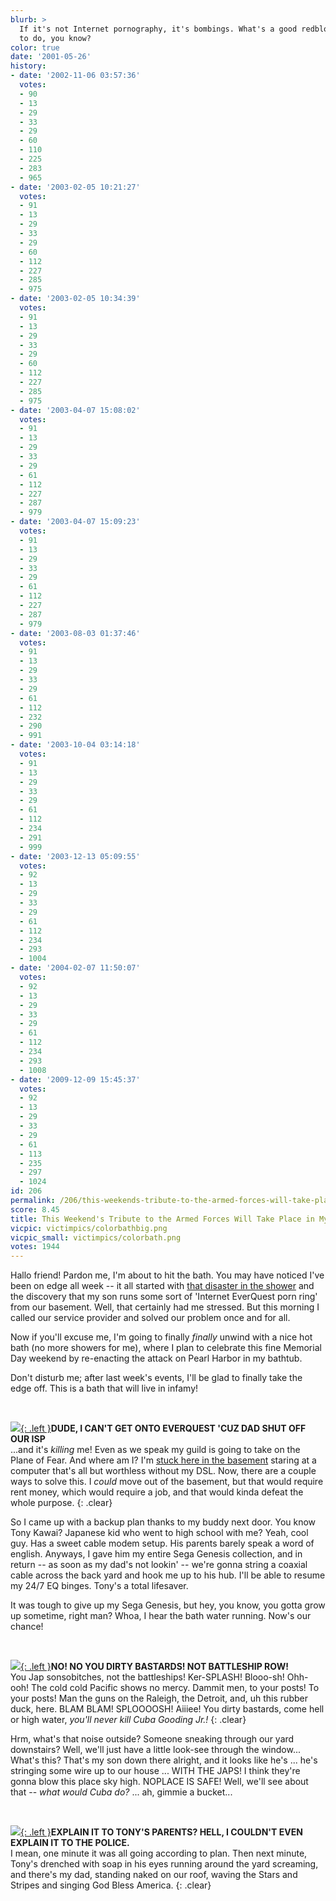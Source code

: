 ```yaml
---
blurb: >
  If it's not Internet pornography, it's bombings. What's a good redblooded American
  to do, you know?
color: true
date: '2001-05-26'
history:
- date: '2002-11-06 03:57:36'
  votes:
  - 90
  - 13
  - 29
  - 33
  - 29
  - 60
  - 110
  - 225
  - 283
  - 965
- date: '2003-02-05 10:21:27'
  votes:
  - 91
  - 13
  - 29
  - 33
  - 29
  - 60
  - 112
  - 227
  - 285
  - 975
- date: '2003-02-05 10:34:39'
  votes:
  - 91
  - 13
  - 29
  - 33
  - 29
  - 60
  - 112
  - 227
  - 285
  - 975
- date: '2003-04-07 15:08:02'
  votes:
  - 91
  - 13
  - 29
  - 33
  - 29
  - 61
  - 112
  - 227
  - 287
  - 979
- date: '2003-04-07 15:09:23'
  votes:
  - 91
  - 13
  - 29
  - 33
  - 29
  - 61
  - 112
  - 227
  - 287
  - 979
- date: '2003-08-03 01:37:46'
  votes:
  - 91
  - 13
  - 29
  - 33
  - 29
  - 61
  - 112
  - 232
  - 290
  - 991
- date: '2003-10-04 03:14:18'
  votes:
  - 91
  - 13
  - 29
  - 33
  - 29
  - 61
  - 112
  - 234
  - 291
  - 999
- date: '2003-12-13 05:09:55'
  votes:
  - 92
  - 13
  - 29
  - 33
  - 29
  - 61
  - 112
  - 234
  - 293
  - 1004
- date: '2004-02-07 11:50:07'
  votes:
  - 92
  - 13
  - 29
  - 33
  - 29
  - 61
  - 112
  - 234
  - 293
  - 1008
- date: '2009-12-09 15:45:37'
  votes:
  - 92
  - 13
  - 29
  - 33
  - 29
  - 61
  - 113
  - 235
  - 297
  - 1024
id: 206
permalink: /206/this-weekends-tribute-to-the-armed-forces-will-take-place-in-my-bathtub/
score: 8.45
title: This Weekend's Tribute to the Armed Forces Will Take Place in My Bathtub.
vicpic: victimpics/colorbathbig.png
vicpic_small: victimpics/colorbath.png
votes: 1944
---
```


Hallo friend! Pardon me, I'm about to hit the bath. You may have noticed
I've been on edge all week -- it all started with [that disaster in the
shower](%ARTICLE[195]%) and the discovery that my son runs some sort
of 'Internet EverQuest porn ring' from our basement. Well, that
certainly had me stressed. But this morning I called our service
provider and solved our problem once and for all.

Now if you'll excuse me, I'm going to finally *finally* unwind with a
nice hot bath (no more showers for me), where I plan to celebrate this
fine Memorial Day weekend by re-enacting the attack on Pearl Harbor in
my bathtub.

Don't disturb me; after last week's events, I'll be glad to finally take
the edge off. This is a bath that will live in infamy!

&nbsp;

[![](img/victimpics/eqbasement.gif){: .left }](%ARTICLE[92]%)**DUDE, I CAN'T
GET ONTO EVERQUEST 'CUZ DAD SHUT OFF OUR ISP**  
 ...and it's *killing* me! Even as we speak my guild is going to take on
the Plane of Fear. And where am I? I'm [stuck here in the
basement](%ARTICLE[92]%) staring at a computer that's all but
worthless without my DSL. Now, there are a couple ways to solve this. I
*could* move out of the basement, but that would require rent money,
which would require a job, and that would kinda defeat the whole
purpose.
{: .clear}

So I came up with a backup plan thanks to my buddy next door. You know
Tony Kawai? Japanese kid who went to high school with me? Yeah, cool
guy. Has a sweet cable modem setup. His parents barely speak a word of
english. Anyways, I gave him my entire Sega Genesis collection, and in
return -- as soon as my dad's not lookin' -- we're gonna string a
coaxial cable across the back yard and hook me up to his hub. I'll be
able to resume my 24/7 EQ binges. Tony's a total lifesaver.

It was tough to give up my Sega Genesis, but hey, you know, you gotta
grow up sometime, right man? Whoa, I hear the bath water running. Now's
our chance!

&nbsp;

[![](img/victimpics/colorbath.png){: .left }](%ARTICLE[195]%)**NO! NO YOU
DIRTY BASTARDS! NOT BATTLESHIP ROW!**  
 You Jap sonsobitches, not the battleships! Ker-SPLASH! Blooo-sh!
Ohh-ooh! The cold cold Pacific shows no mercy. Dammit men, to your
posts! To your posts! Man the guns on the Raleigh, the Detroit, and, uh
this rubber duck, here. BLAM BLAM! SPLOOOOSH! Aiiiee! You dirty
bastards, come hell or high water, *you'll never kill Cuba Gooding Jr.!*
{: .clear}

Hrm, what's that noise outside? Someone sneaking through our yard
downstairs? Well, we'll just have a little look-see through the
window... What's this? That's my son down there alright, and it looks
like he's ... he's stringing some wire up to our house ... WITH THE
JAPS! I think they're gonna blow this place sky high. NOPLACE IS SAFE!
Well, we'll see about that -- *what would Cuba do?* ... ah, gimmie a
bucket...

&nbsp;

[![](img/victimpics/eqbasement.gif){: .left }](%ARTICLE[92]%)**EXPLAIN IT TO
TONY'S PARENTS? HELL, I COULDN'T EVEN EXPLAIN IT TO THE POLICE.**  
 I mean, one minute it was all going according to plan. Then next
minute, Tony's drenched with soap in his eyes running around the yard
screaming, and there's my dad, standing naked on our roof, waving the
Stars and Stripes and singing God Bless America.
{: .clear}